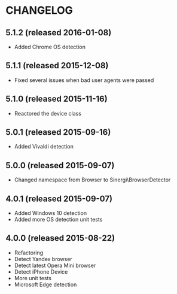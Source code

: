 # CHANGELOG

## 5.1.2 (released 2016-01-08)

- Added Chrome OS detection

## 5.1.1 (released 2015-12-08)

- Fixed several issues when bad user agents were passed

## 5.1.0 (released 2015-11-16)

- Reactored the device class

## 5.0.1 (released 2015-09-16)

- Added Vivaldi detection

## 5.0.0 (released 2015-09-07)

- Changed namespace from Browser to Sinergi\BrowserDetector

## 4.0.1 (released 2015-09-07)

- Added Windows 10 detection
- Added more OS detection unit tests

## 4.0.0 (released 2015-08-22)

- Refactoring
- Detect Yandex browser
- Detect latest Opera Mini browser
- Detect iPhone Device
- More unit tests
- Microsoft Edge detection
